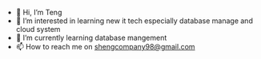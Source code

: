 - 👋 Hi, I’m Teng
- 👀 I’m interested in learning new it tech especially database manage and cloud system
- 🌱 I’m currently learning database mangement
- 📫 How to reach me on shengcompany98@gmail.com

<!---
gudan98/gudan98 is a ✨ special ✨ repository because its `README.md` (this file) appears on your GitHub profile.
You can click the Preview link to take a look at your changes.
--->
